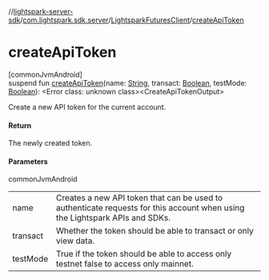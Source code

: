 //[lightspark-server-sdk](../../../index.md)/[com.lightspark.sdk.server](../index.md)/[LightsparkFuturesClient](index.md)/[createApiToken](create-api-token.md)

# createApiToken

[commonJvmAndroid]\
suspend fun [createApiToken](create-api-token.md)(name: [String](https://kotlinlang.org/api/latest/jvm/stdlib/kotlin/-string/index.html), transact: [Boolean](https://kotlinlang.org/api/latest/jvm/stdlib/kotlin/-boolean/index.html), testMode: [Boolean](https://kotlinlang.org/api/latest/jvm/stdlib/kotlin/-boolean/index.html)): &lt;Error class: unknown class&gt;&lt;CreateApiTokenOutput&gt;

Create a new API token for the current account.

#### Return

The newly created token.

#### Parameters

commonJvmAndroid

| | |
|---|---|
| name | Creates a new API token that can be used to authenticate requests for this account when using the     Lightspark APIs and SDKs. |
| transact | Whether the token should be able to transact or only view data. |
| testMode | True if the token should be able to access only testnet false to access only mainnet. |
